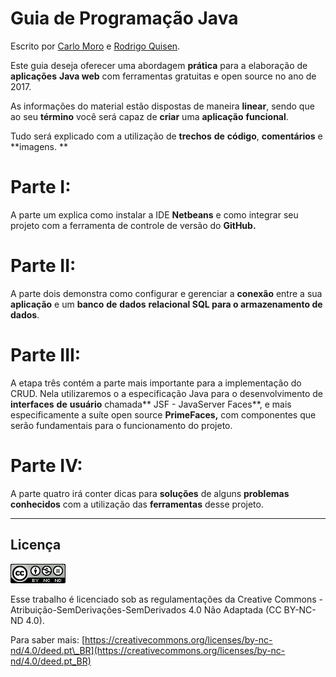 # Guia de Programação Java

Escrito por [Carlo Moro](https://github.com/cnmoro "Carlo Moro") e [Rodrigo Quisen](https://github.com/quisen "Rodrigo Quisen").

Este guia deseja oferecer uma abordagem **prática** para a elaboração de **aplicações** **Java web** com ferramentas gratuitas e open source no ano de 2017.

As informações do material estão dispostas de maneira **linear**, sendo que ao seu **término** você será capaz de **criar** uma **aplicação** **funcional**.

Tudo será explicado com a utilização de **trechos** **de** **código**, **comentários** e **imagens. **

# Parte I:

A parte um explica como instalar a IDE **Netbeans** e como integrar seu projeto com a ferramenta de controle de versão do **GitHub.**

# Parte II:

A parte dois demonstra como configurar e gerenciar a **conexão** entre a sua **aplicação** e um **banco** **de** **dados** **relacional **SQL para o armazenamento de** dados**.

# Parte III:

A etapa três contém a parte mais importante para a implementação do CRUD. Nela utilizaremos o a especificação Java para o desenvolvimento de **interfaces** **de** **usuário** chamada** JSF - JavaServer Faces**, e mais especificamente a suíte open source **PrimeFaces,** com componentes que serão fundamentais para o funcionamento do projeto.

# Parte IV:

A parte quatro irá conter dicas para **soluções** de alguns **problemas** **conhecidos** com a utilização das **ferramentas** desse projeto.

---

## **Licença**

![](/assets/cc.png)

Esse trabalho é licenciado sob as regulamentações da Creative Commons - Atribuição-SemDerivações-SemDerivados 4.0 Não Adaptada \(CC BY-NC-ND 4.0\).

Para saber mais: [https://creativecommons.org/licenses/by-nc-nd/4.0/deed.pt\_BR](https://creativecommons.org/licenses/by-nc-nd/4.0/deed.pt_BR)

